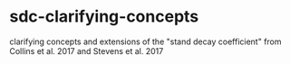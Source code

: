 # sdc-clarifying-concepts
clarifying concepts and extensions of the "stand decay coefficient" from Collins et al. 2017 and Stevens et al. 2017
